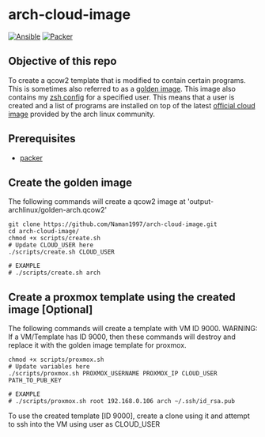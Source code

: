# arch-cloud-image

[![Ansible](https://github.com/Naman1997/arch-cloud-image/actions/workflows/ansible.yml/badge.svg)](https://github.com/Naman1997/arch-cloud-image/actions/workflows/ansible.yml)
[![Packer](https://github.com/Naman1997/arch-cloud-image/actions/workflows/packer.yml/badge.svg)](https://github.com/Naman1997/arch-cloud-image/actions/workflows/packer.yml)

## Objective of this repo
To create a qcow2 template that is modified to contain certain programs. This is sometimes also referred to as a [golden image](https://opensource.com/article/19/7/what-golden-image). This image also contains my [zsh config](https://github.com/Naman1997/Terminal-themes/tree/main/zsh) for a specified user. This means that a user is created and a list of programs are installed on top of the latest [official cloud image](https://wiki.archlinux.org/title/Arch_Linux_on_a_VPS#Official_Arch_Linux_cloud_image) provided by the arch linux community.

## Prerequisites
- [packer](https://learn.hashicorp.com/tutorials/packer/get-started-install-cli)

## Create the golden image

The following commands will create a qcow2 image at 'output-archlinux/golden-arch.qcow2'

```
git clone https://github.com/Naman1997/arch-cloud-image.git
cd arch-cloud-image/
chmod +x scripts/create.sh
# Update CLOUD_USER here
./scripts/create.sh CLOUD_USER
```

```
# EXAMPLE
# ./scripts/create.sh arch
```

## Create a proxmox template using the created image [Optional]
The following commands will create a template with VM ID 9000.
WARNING: If a VM/Template has ID 9000, then these commands will destroy and replace it with the golden image template for proxmox.
```
chmod +x scripts/proxmox.sh
# Update variables here
./scripts/proxmox.sh PROXMOX_USERNAME PROXMOX_IP CLOUD_USER PATH_TO_PUB_KEY
```

```
# EXAMPLE
# ./scripts/proxmox.sh root 192.168.0.106 arch ~/.ssh/id_rsa.pub
```

To use the created template [ID 9000], create a clone using it and attempt to ssh into the VM using user as CLOUD_USER
